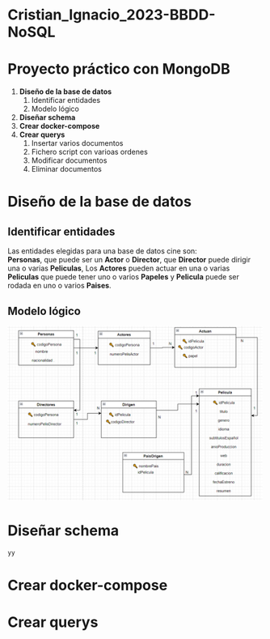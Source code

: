 # Cristian_Ignacio_2023-BBDD-NoSQL
# Proyecto práctico con MongoDB

1. **Diseño de la base de datos**
    1. Identificar entidades
    2. Modelo lógico
2. **Diseñar schema**
3. **Crear docker-compose**
4. **Crear querys**
    1. Insertar varios documentos
    2. Fichero script con varioas ordenes
    3. Modificar documentos
    4. Eliminar documentos
# Diseño de la base de datos
## Identificar entidades
Las entidades elegidas para una base de datos cine son:  
**Personas**, que puede ser un **Actor** o **Director**, que **Director** puede dirigir una o varias **Peliculas**, Los **Actores** pueden actuar en una o varias **Peliculas** que puede tener uno o varios **Papeles** y **Pelicula** puede ser rodada en uno o varios **Paises**.  
## Modelo lógico
![ERM](Imagenes/ERM.PNG)

# Diseñar schema
```
yy
```
# Crear docker-compose
# Crear querys
